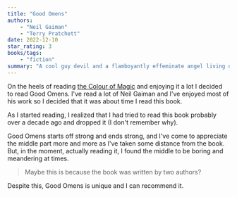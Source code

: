 ```yaml
---
title: "Good Omens"
authors:
    - "Neil Gaiman"
    - "Terry Pratchett"
date: 2022-12-10
star_rating: 3
books/tags:
    - "fiction"
summary: "A cool guy devil and a flamboyantly effeminate angel living on Earth try to stop the end times from happening because they've come to enjoy all of Earth's pleasures (mosly driving fast cars and reading, respectively). Also, there's the anti-christ, a descendant of a prophet who's predicted everything, some dude, etc. There's a lot going on here."
---
```

On the heels of reading [the Colour of Magic](/books/2022-11-28/) and enjoying it a lot I decided to read Good Omens. I've read a lot of Neil Gaiman and I've enjoyed most of his work so I decided that it was about time I read this book.

As I started reading, I realized that I had tried to read this book probably over a decade ago and dropped it (I don't remember why).

Good Omens starts off strong and ends strong, and I've come to appreciate the middle part more and more as I've taken some distance from the book. But, in the moment, actually reading it, I found the middle to be boring and meandering at times.

> Maybe this is because the book was written by two authors?

Despite this, Good Omens is unique and I can recommend it.